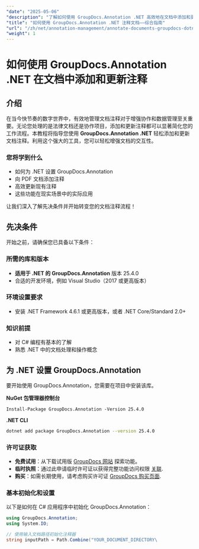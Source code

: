 ```yaml
---
"date": "2025-05-06"
"description": "了解如何使用 GroupDocs.Annotation .NET 高效地在文档中添加和更新注释。本分步指南将帮助您增强协作和文档管理。"
"title": "如何使用 GroupDocs.Annotation .NET 注释文档——综合指南"
"url": "/zh/net/annotation-management/annotate-documents-groupdocs-dotnet/"
"weight": 1
---
```


# 如何使用 GroupDocs.Annotation .NET 在文档中添加和更新注释

## 介绍
在当今快节奏的数字世界中，有效地管理文档注释对于增强协作和数据管理至关重要。无论您处理的是法律文档还是协作项目，添加和更新注释都可以显著简化您的工作流程。本教程将指导您使用 **GroupDocs.Annotation .NET** 轻松添加和更新文档注释。利用这个强大的工具，您可以轻松增强文档的交互性。

### 您将学到什么
- 如何为 .NET 设置 GroupDocs.Annotation
- 向 PDF 文档添加注释
- 高效更新现有注释
- 这些功能在现实场景中的实际应用

让我们深入了解先决条件并开始转变您的文档注释流程！

## 先决条件
开始之前，请确保您已具备以下条件：

### 所需的库和版本
- **适用于 .NET 的 GroupDocs.Annotation** 版本 25.4.0
- 合适的开发环境，例如 Visual Studio（2017 或更高版本）

### 环境设置要求
- 安装 .NET Framework 4.6.1 或更高版本，或者 .NET Core/Standard 2.0+
  
### 知识前提
- 对 C# 编程有基本的了解
- 熟悉 .NET 中的文档处理和操作概念

## 为 .NET 设置 GroupDocs.Annotation
要开始使用 GroupDocs.Annotation，您需要在项目中安装该库。

**NuGet 包管理器控制台**
```shell
Install-Package GroupDocs.Annotation -Version 25.4.0
```

**\.NET CLI**
```bash
dotnet add package GroupDocs.Annotation --version 25.4.0
```

### 许可证获取
- **免费试用**：从下载试用版 [GroupDocs 网站](https://releases.groupdocs.com/annotation/net/) 探索功能。
- **临时执照**：通过此申请临时许可证以获得完整功能访问权限 [关联](https://purchase。groupdocs.com/temporary-license/).
- **购买**：如需长期使用，请考虑购买许可证 [GroupDocs 购买页面](https://purchase。groupdocs.com/buy).

### 基本初始化和设置
以下是如何在 C# 应用程序中初始化 GroupDocs.Annotation：
```csharp
using GroupDocs.Annotation;
using System.IO;

// 使用输入文档路径初始化注释器
string inputPath = Path.Combine("YOUR_DOCUMENT_DIRECTORY\